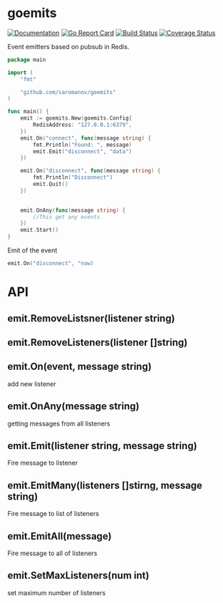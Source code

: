 # goemits
[![Documentation](https://godoc.org/github.com/saromanov/goemits?status.svg)](http://godoc.org/github.com/saromanov/goemits)
[![Go Report Card](https://goreportcard.com/badge/github.com/saromanov/goemits)](https://goreportcard.com/report/github.com/saromanov/goemits)
[![Build Status](https://travis-ci.org/saromanov/goemits.svg?branch=master)](https://travis-ci.org/saromanov/goemits) [![Coverage Status](https://coveralls.io/repos/saromanov/goemits/badge.svg?branch=master)](https://coveralls.io/r/saromanov/goemits?branch=master)

Event emitters based on pubsub in Redis.


```go
package main

import (
	"fmt"

	"github.com/saromanov/goemits"
)

func main() {
	emit := goemits.New(goemits.Config{
		RedisAddress: "127.0.0.1:6379",
	})
	emit.On("connect", func(message string) {
		fmt.Println("Found: ", message)
		emit.Emit("disconnect", "data")
	})

	emit.On("disconnect", func(message string) {
		fmt.Println("Disconnect")
		emit.Quit()
	})
	

	emit.OnAny(func(message string) {
		//This get any events
	})
	emit.Start()
}

```

Emit of the event
```go
emit.On("disconnect", "now)
```


# API

## emit.RemoveListsner(listener string)

## emit.RemoveListeners(listener []string)

## emit.On(event, message string)
add new listener

## emit.OnAny(message string)
getting messages from all listeners

## emit.Emit(listener string, message string)
Fire message to listener

## emit.EmitMany(listeners []stirng, message string)
Fire message to list of listeners

## emit.EmitAll(message)
Fire message to all of listeners

## emit.SetMaxListeners(num int)
set maximum number of listeners
